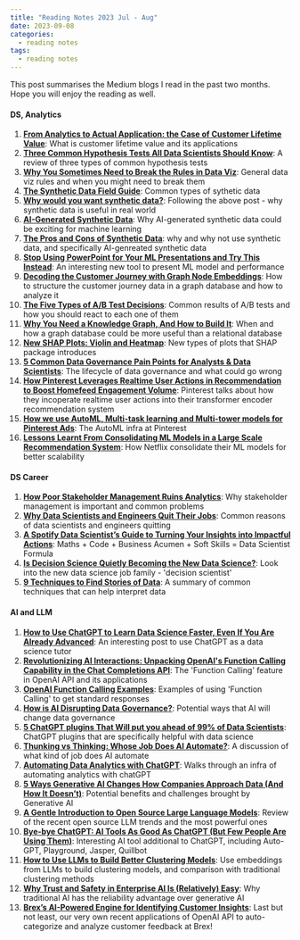 ```yaml
---
title: "Reading Notes 2023 Jul - Aug"
date: 2023-09-08
categories:
  - reading notes
tags:
  - reading notes
---
```


This post summarises the Medium blogs I read in the past two months. Hope you will enjoy the reading as well.  

#### DS, Analytics
1. [**From Analytics to Actual Application: the Case of Customer Lifetime Value**](https://towardsdatascience.com/from-analytics-to-actual-application-the-case-of-customer-lifetime-value-91e482561c21): What is customer lifetime value and its applications  
2. [**Three Common Hypothesis Tests All Data Scientists Should Know**](https://keith-mcnulty.medium.com/three-common-hypothesis-tests-all-data-scientists-should-know-ccf5a4537b07): A review of three types of common hypothesis tests  
3. [**Why You Sometimes Need to Break the Rules in Data Viz**](https://medium.economist.com/why-you-sometimes-need-to-break-the-rules-in-data-viz-4d8ece284919): General data viz rules and when you might need to break them  
4. [**The Synthetic Data Field Guide**](https://towardsdatascience.com/the-synthetic-data-field-guide-f1fc59e2d178): Common types of sythetic data  
5. [**Why would you want synthetic data?**](https://kozyrkov.medium.com/why-would-you-want-synthetic-data-5e919e2cbf0c): Following the above post - why synthetic data is useful in real world  
6. [**AI-Generated Synthetic Data**](https://towardsdatascience.com/ai-generated-synthetic-data-913b73494062): Why AI-generated synthetic data could be exciting for machine learning  
7. [**The Pros and Cons of Synthetic Data**](https://kozyrkov.medium.com/the-pros-and-cons-of-synthetic-data-f44ebb4d9e98): why and why not use synthetic data, and specifically AI-genreated synthetic data  
8. [**Stop Using PowerPoint for Your ML Presentations and Try This Instead**](https://towardsdatascience.com/stop-using-powerpoint-for-your-ml-presentations-and-try-this-instead-f943c2e9e284): An interesting new tool to present ML model and performance  
9. [**Decoding the Customer Journey with Graph Node Embeddings**](https://medium.com/data-science-at-microsoft/decoding-the-customer-journey-with-graph-node-embeddings-74eb983e9847): How to structure the customer journey data in a graph database and how to analyze it  
10. [**The Five Types of A/B Test Decisions**](https://medium.com/@HarlanH/the-five-types-of-a-b-test-decisions-c51f237f919c): Common results of A/B tests and how you should react to each one of them  
11. [**Why You Need a Knowledge Graph, And How to Build It**](https://towardsdatascience.com/why-you-need-a-knowledgegraph-and-how-to-build-it-ac4f35cb75b7): When and how a graph database could be more useful than a relational database  
12. [**New SHAP Plots: Violin and Heatmap**](https://towardsdatascience.com/new-shap-plots-violin-and-heatmap-20f647313b64): New types of plots that SHAP package introduces  
13. [**5 Common Data Governance Pain Points for Analysts & Data Scientists**](https://towardsdatascience.com/5-common-data-governance-pain-points-for-analysts-data-scientists-8efe8a007ac2): The lifecycle of data governance and what could go wrong  
14. [**How Pinterest Leverages Realtime User Actions in Recommendation to Boost Homefeed Engagement Volume**](https://medium.com/pinterest-engineering/how-pinterest-leverages-realtime-user-actions-in-recommendation-to-boost-homefeed-engagement-volume-165ae2e8cde8): Pinterest talks about how they incoperate realtime user actions into their transformer encoder recommendation system  
15. [**How we use AutoML, Multi-task learning and Multi-tower models for Pinterest Ads**](https://medium.com/pinterest-engineering/how-we-use-automl-multi-task-learning-and-multi-tower-models-for-pinterest-ads-db966c3dc99e): The AutoML infra at Pinterest  
16. [**Lessons Learnt From Consolidating ML Models in a Large Scale Recommendation System**](https://netflixtechblog.medium.com/lessons-learnt-from-consolidating-ml-models-in-a-large-scale-recommendation-system-870c5ea5eb4a): How Netflix consolidate their ML models for better scalability  

#### DS Career  
1. [**How Poor Stakeholder Management Ruins Analytics**](https://towardsdatascience.com/how-poor-stakeholder-management-ruins-analytics-bb70700692c0): Why stakeholder management is important and common problems  
2. [**Why Data Scientists and Engineers Quit Their Jobs**](https://keith-mcnulty.medium.com/why-data-scientists-and-engineers-quit-their-jobs-b60666d11439): Common reasons of data scientists and engineers quitting  
3. [**A Spotify Data Scientist’s Guide to Turning Your Insights into Impactful Actions**](https://towardsdatascience.com/step-by-step-guide-the-art-of-winning-stakeholders-as-a-data-scientist-to-drive-impact-8dbb4e4a5179): Maths + Code + Business Acumen + Soft Skills = Data Scientist Formula  
4. [**Is Decision Science Quietly Becoming the New Data Science?**](https://towardsdatascience.com/is-decision-science-quietly-becoming-the-new-data-science-5616a12fa9e8): Look into the new data science job family - 'decision scientist'  
5. [**9 Techniques to Find Stories of Data**](https://medium.com/@patrick_nguyen_74695/9-techniques-to-find-stories-of-data-6a660a00d75f): A summary of common techniques that can help interpret data  

#### AI and LLM
1. [**How to Use ChatGPT to Learn Data Science Faster, Even If You Are Already Advanced**](https://towardsdatascience.com/best-use-chatgpt-learn-data-science-easy-beginner-b10299c49c4c): An interesting post to use ChatGPT as a data science tutor  
2. [**Revolutionizing AI Interactions: Unpacking OpenAI's Function Calling Capability in the Chat Completions API**](https://medium.com/@s_eschweiler/revolutionizing-ai-interactions-unpacking-openais-function-calling-capability-in-the-chat-b0a6b71a9452): The 'Function Calling' feature in OpenAI API and its applications  
3. [**OpenAI Function Calling Examples**](https://medium.com/sopmac-ai/openai-function-calling-examples-a438268e0a77): Examples of using 'Function Calling' to get standard responses  
4. [**How is AI Disrupting Data Governance?**](https://towardsdatascience.com/how-is-ai-disrupting-data-governance-4bd79950905c): Potential ways that AI will change data governance  
5. [**5 ChatGPT plugins That Will put you ahead of 99% of Data Scientists**](https://levelup.gitconnected.com/5-chatgpt-plugins-that-will-put-you-ahead-of-99-of-data-scientists-4544a3b752f9): ChatGPT plugins that are specifically helpful with data science  
6. [**Thunking vs Thinking: Whose Job Does AI Automate?**](https://kozyrkov.medium.com/thunking-vs-thinking-whose-job-does-ai-automate-959e3585877b): A discussion of what kind of job does AI automate  
7. [**Automating Data Analytics with ChatGPT**](https://medium.com/data-science-at-microsoft/automating-data-analytics-with-chatgpt-827a51eaa2c): Walks through an infra of automating analytics with chatGPT  
8. [**5 Ways Generative AI Changes How Companies Approach Data (And How It Doesn’t)**](https://towardsdatascience.com/5-ways-generative-ai-changes-how-companies-approach-data-and-how-it-doesnt-6e87c1f3c41): Potential benefits and challenges brought by Generative AI  
9. [**A Gentle Introduction to Open Source Large Language Models**](https://towardsdatascience.com/a-gentle-introduction-to-open-source-large-language-models-3643f5ca774): Review of the recent open source LLM trends and the most powerful ones  
10. [**Bye-bye ChatGPT: AI Tools As Good As ChatGPT (But Few People Are Using Them)**](https://artificialcorner.com/bye-bye-chatgpt-ai-tools-better-than-chatgpt-but-few-people-are-using-them-eac93a3627cc): Interesting AI tool additional to ChatGPT, including Auto-GPT, Playground, Jasper, Quillbot  
11. [**How to Use LLMs to Build Better Clustering Models**](https://medium.com/@swansburg.justin/how-to-use-llms-to-build-better-clustering-models-9b17a5491bb4): Use embeddings from LLMs to build clustering models, and comparison with traditional clustering methods  
12. [**Why Trust and Safety in Enterprise AI Is (Relatively) Easy**](https://towardsdatascience.com/why-trust-and-safety-in-enterprise-ai-is-relatively-easy-32de240788d0): Why traditional AI has the reliability advantage over generative AI  
13. [**Brex’s AI-Powered Engine for Identifying Customer Insights**](https://medium.com/brexeng/brexs-ai-powered-engine-for-identifying-customer-insights-72aadeb62e8e): Last but not least, our very own recent applications of OpenAI API to auto-categorize and analyze customer feedback at Brex!  
